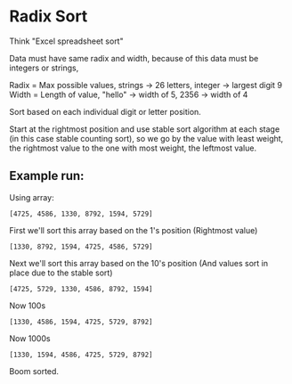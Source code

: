 # Radix Sort

Think "Excel spreadsheet sort"

Data must have same radix and width, because of this data must be integers or strings,

Radix = Max possible values, strings -> 26 letters, integer -> largest digit 9
Width = Length of value, "hello" -> width of 5, 2356 -> width of 4

Sort based on each individual digit or letter position.

Start at the rightmost position and use stable sort algorithm at each stage (in this case stable counting sort), so we go by the value with least weight, the rightmost value to the one with most weight, the leftmost value.

## Example run:

Using array:

`[4725, 4586, 1330, 8792, 1594, 5729]`

First we'll sort this array based on the 1's position (Rightmost value)

`[1330, 8792, 1594, 4725, 4586, 5729]`

Next we'll sort this array based on the 10's position (And values sort in place due to the stable sort)

`[4725, 5729, 1330, 4586, 8792, 1594]`

Now 100s

`[1330, 4586, 1594, 4725, 5729, 8792]`

Now 1000s

`[1330, 1594, 4586, 4725, 5729, 8792]`

Boom sorted.
